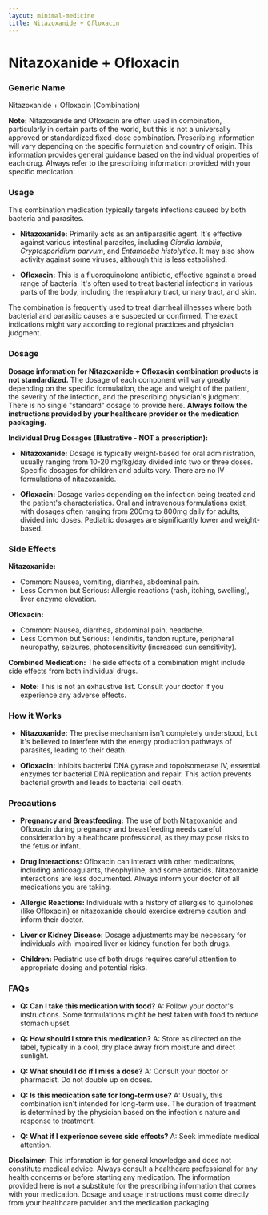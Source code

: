 ```yaml
---
layout: minimal-medicine
title: Nitazoxanide + Ofloxacin
---
```


# Nitazoxanide + Ofloxacin
### Generic Name
Nitazoxanide + Ofloxacin  (Combination)

**Note:**  Nitazoxanide and Ofloxacin are often used in combination, particularly in certain parts of the world, but this is not a universally approved or standardized fixed-dose combination.  Prescribing information will vary depending on the specific formulation and country of origin. This information provides general guidance based on the individual properties of each drug.  Always refer to the prescribing information provided with your specific medication.


### Usage

This combination medication typically targets infections caused by both bacteria and parasites.  

* **Nitazoxanide:** Primarily acts as an antiparasitic agent. It's effective against various intestinal parasites, including *Giardia lamblia*, *Cryptosporidium parvum*, and *Entamoeba histolytica*. It may also show activity against some viruses, although this is less established.

* **Ofloxacin:**  This is a fluoroquinolone antibiotic, effective against a broad range of bacteria.  It's often used to treat bacterial infections in various parts of the body, including the respiratory tract, urinary tract, and skin.


The combination is frequently used to treat diarrheal illnesses where both bacterial and parasitic causes are suspected or confirmed.  The exact indications might vary according to regional practices and physician judgment.


### Dosage

**Dosage information for Nitazoxanide + Ofloxacin combination products is not standardized.**  The dosage of each component will vary greatly depending on the specific formulation, the age and weight of the patient, the severity of the infection, and the prescribing physician's judgment.  There is no single "standard" dosage to provide here.  **Always follow the instructions provided by your healthcare provider or the medication packaging.**

**Individual Drug Dosages (Illustrative - NOT a prescription):**

* **Nitazoxanide:**  Dosage is typically weight-based for oral administration, usually ranging from 10-20 mg/kg/day divided into two or three doses. Specific dosages for children and adults vary.  There are no IV formulations of nitazoxanide.

* **Ofloxacin:** Dosage varies depending on the infection being treated and the patient's characteristics.  Oral and intravenous formulations exist, with dosages often ranging from 200mg to 800mg daily for adults, divided into doses.  Pediatric dosages are significantly lower and weight-based.


### Side Effects

**Nitazoxanide:**

* Common: Nausea, vomiting, diarrhea, abdominal pain.
* Less Common but Serious:  Allergic reactions (rash, itching, swelling), liver enzyme elevation.

**Ofloxacin:**

* Common: Nausea, diarrhea, abdominal pain, headache.
* Less Common but Serious:  Tendinitis, tendon rupture, peripheral neuropathy, seizures, photosensitivity (increased sun sensitivity).


**Combined Medication:**  The side effects of a combination might include side effects from both individual drugs.


* **Note:** This is not an exhaustive list.  Consult your doctor if you experience any adverse effects.



### How it Works

* **Nitazoxanide:** The precise mechanism isn't completely understood, but it's believed to interfere with the energy production pathways of parasites, leading to their death.

* **Ofloxacin:**  Inhibits bacterial DNA gyrase and topoisomerase IV, essential enzymes for bacterial DNA replication and repair. This action prevents bacterial growth and leads to bacterial cell death.


### Precautions

* **Pregnancy and Breastfeeding:** The use of both Nitazoxanide and Ofloxacin during pregnancy and breastfeeding needs careful consideration by a healthcare professional, as they may pose risks to the fetus or infant.

* **Drug Interactions:**  Ofloxacin can interact with other medications, including anticoagulants, theophylline, and some antacids. Nitazoxanide interactions are less documented. Always inform your doctor of all medications you are taking.

* **Allergic Reactions:**  Individuals with a history of allergies to quinolones (like Ofloxacin) or nitazoxanide should exercise extreme caution and inform their doctor.

* **Liver or Kidney Disease:**  Dosage adjustments may be necessary for individuals with impaired liver or kidney function for both drugs.

* **Children:**  Pediatric use of both drugs requires careful attention to appropriate dosing and potential risks.


### FAQs

* **Q: Can I take this medication with food?** A: Follow your doctor's instructions. Some formulations might be best taken with food to reduce stomach upset.

* **Q: How should I store this medication?** A: Store as directed on the label, typically in a cool, dry place away from moisture and direct sunlight.

* **Q: What should I do if I miss a dose?** A: Consult your doctor or pharmacist.  Do not double up on doses.

* **Q: Is this medication safe for long-term use?** A:  Usually, this combination isn't intended for long-term use.  The duration of treatment is determined by the physician based on the infection's nature and response to treatment.

* **Q:  What if I experience severe side effects?** A:  Seek immediate medical attention.  


**Disclaimer:** This information is for general knowledge and does not constitute medical advice. Always consult a healthcare professional for any health concerns or before starting any medication.  The information provided here is not a substitute for the prescribing information that comes with your medication.  Dosage and usage instructions must come directly from your healthcare provider and the medication packaging.
